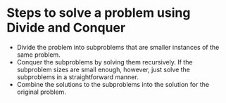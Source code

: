 # Steps to solve a problem using Divide and Conquer

- Divide the problem into subproblems that are smaller instances of the same problem.
- Conquer the subproblems by solving them recursively. If the subproblem sizes are small enough, however, just solve the subproblems in a straightforward manner.
- Combine the solutions to the subproblems into the solution for the original problem.
